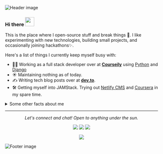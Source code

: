<img src="https://raw.githubusercontent.com/bhutkeyur/bhutkeyur/master/src/header.png" alt="Header image">

### Hi there <img src="https://raw.githubusercontent.com/bhutkeyur/bhutkeyur/master/src/Hi.gif" width="30px">

This is the place where I open-source stuff and break things :rofl:. I like experimenting with new technologies, building small projects, and occasionally joining hackathons✨.

Here's a list of things I currently keep myself busy with:

- :man_technologist: Working as a full stack developer over at **[Courseily](javascript:void(0))** using [Python](https://www.python.org/) and [Django](https://www.djangoproject.com/)
- ☀️ Maintaining nothing as of today.
- ✍️ Writing tech blog posts over at **[dev.to](https://dev.to/bhut_keyur)**.
- 🛠 Getting myself into JAMStack. Trying out [Netlify CMS](https://www.netlifycms.org/) and [Coursera](https://www.coursera.org/) in my spare time.

<details>
  <summary>Some other facts about me</summary>
  <br>
  <p><i>Siri play ME! by Taylor Swift ft. Brendon Urie 🎶</i></p>

  - 🔭 I’m currently working on something cool :wink:
  - 🌱 I’m currently learning Python, Django, JavaScript and Blockchain.<!-- - 👯 I’m looking to collaborate on ... -->
  - 🤔 I’m looking for help with Django
  - 💬 Ask me about anything related to Javascript/Python
  - 📫 How to reach me: [@bhutkeyur](https://twitter.com/bhut_keyur)
  - 😄 Pronouns: He/Him/His
  - ⚡ Fun fact: I :heart: :man_technologist:

  ![Keyur's github stats](https://github-readme-stats.vercel.app/api?username=bhutkeyur&show_icons=true&hide=["stars"])
  ![Top Langs](https://github-readme-stats.vercel.app/api/top-langs/?username=bhutkeyur&layout=compact)
  
  <div align="center"><img src="https://raw.githubusercontent.com/bhutkeyur/bhutkeyur/master/src/Comp-Man.gif"></div>
</details>

<hr>
<p align="center">
  <i>Let's connect and chat! Open to anything under the sun.</i>

  <p align="center">
    <a href="https://twitter.com/bhut_keyur" alt="Twitter"><img src="https://raw.githubusercontent.com/bhutkeyur/bhutkeyur/master/src/twitter-fill.svg"></a>
    <a href="https://www.linkedin.com/in/bhutkeyur/" alt="Linkedin"><img src="https://raw.githubusercontent.com/bhutkeyur/bhutkeyur/master/src/linkedin-fill.svg"></a>
    <a href="mailto:keyurbhut12345@gmail.com" alt="Contact me"><img src="https://raw.githubusercontent.com/bhutkeyur/bhutkeyur/master/src/mail-fill.svg"></a>
    <!-- <a href="javascript:void(0)" alt="My site"><img src="https://raw.githubusercontent.com/bhutkeyur/bhutkeyur/master/src/external-link-line.svg"></a> -->
  </p>

  <p align="center">
    <img align="center" src="https://visitor-badge.glitch.me/badge?page_id=bhutkeyur.visitor-badge">
  </p>
</p>

<img src="https://raw.githubusercontent.com/bhutkeyur/bhutkeyur/master/src/footer.svg" alt="Footer image">

